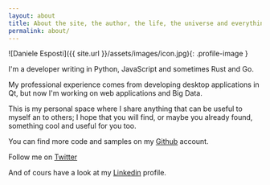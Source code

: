 ```yaml
---
layout: about
title: About the site, the author, the life, the universe and everything more.
permalink: about/
---
```


![Daniele Esposti]({{ site.url }}/assets/images/icon.jpg){: .profile-image }

I'm a developer writing in Python, JavaScript and sometimes Rust and Go.

My professional experience comes from developing desktop applications in Qt, but now I'm working on web applications and Big Data.

This is my personal space where I share anything that can be useful to myself an to others; I hope that you will find, or maybe you already found, something cool and useful for you too.

You can find more code and samples on my <span class="genericon genericon-github"></span> [Github](https://github.com/expobrain) account.

Follow me on <span class="genericon genericon-twitter"></span> [Twitter](https://twitter.com/expobrain)

And of cours have a look at my <span class="genericon genericon-linkedin"></span> [Linkedin](https://www.linkedin.com/in/danieleesposti) profile.


